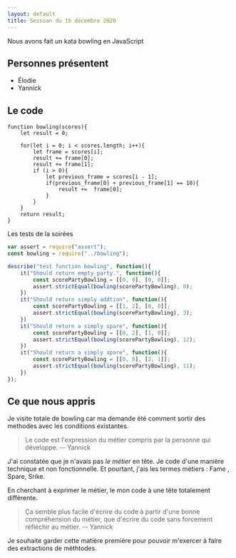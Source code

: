 ```yaml
---
layout: default
title: Session du 15 décembre 2020
---
```



Nous avons fait un kata bowling en JavaScript

## Personnes présentent

- Élodie
- Yannick

## Le code

```javascript=
function bowling(scores){
    let result = 0;

    for(let i = 0; i < scores.length; i++){
        let frame = scores[i];
        result += frame[0];
        result += frame[1];
        if (i > 0){
            let previous_frame = scores[i - 1];
            if(previous_frame[0] + previous_frame[1] == 10){
                result +=  frame[0];
            }
        }
    }
    return result;
}
```

Les tests de la soirées
```javascript
var assert = require("assert");
const bowling = require("../bowling");

describe("test function bowling", function(){
    it("Should return empty party.", function(){
        const scorePartyBowling = [[0, 0], [0, 0]];
        assert.strictEqual(bowling(scorePartyBowling), 0);
    })
    it("Should return simply addtion", function(){
        const scorePartyBowling = [[1, 2], [0, 0]];
        assert.strictEqual(bowling(scorePartyBowling), 3);
    })
    it("Should return a simply spare", function(){
        const scorePartyBowling = [[8, 2], [1, 0]];
        assert.strictEqual(bowling(scorePartyBowling), 12);
    })
    it("Should return a simply spare", function(){
        const scorePartyBowling = [[0, 8], [2, 1]];
        assert.strictEqual(bowling(scorePartyBowling), 11);
    })
});
```


## Ce que nous appris



Je visite totale de bowling car ma demande été comment sortir des methodes avec les conditions existantes.

> Le code est l'expression du métier compris par la personne qui développe.
> -- Yannick


J'ai constatée que je n'avais pas _le métier_ en tête. Je code d'une manière technique et non fonctionnelle. Et pourtant, j'ais les termes métiers : Fame , Spare, Srike.

En cherchant à exprimer le métier, le mon code à une tête totalement différente.

> Ça semble plus facile d'écrire du code à partir d'une bonne compréhension du métier, que d'écrire du code sans forcement réfléchir au métier.
> -- Yannick

Je souhaite garder cette matière première pour pouvoir m'exercer à faire des extractions de méthtodes.  




